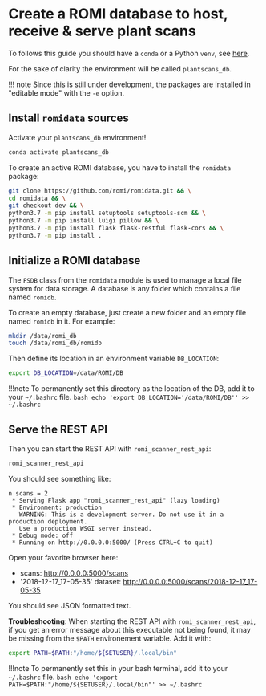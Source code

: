 Create a ROMI database to host, receive & serve plant scans
===========================================================

 To follows this guide you should have a `conda` or a Python `venv`, see [here](create_conda_env.md).

For the sake of clarity the environment will be called `plantscans_db`.

!!! note
    Since this is still under development, the packages are installed in "editable mode" with the `-e` option.


## Install `romidata` sources

Activate your `plantscans_db` environment!
```bash
conda activate plantscans_db
```

To create an active ROMI database, you have to install the `romidata` package:
```bash
git clone https://github.com/romi/romidata.git && \
cd romidata && \
git checkout dev && \
python3.7 -m pip install setuptools setuptools-scm && \
python3.7 -m pip install luigi pillow && \
python3.7 -m pip install flask flask-restful flask-cors && \
python3.7 -m pip install .
```


## Initialize a ROMI database

The `FSDB` class from the `romidata` module is used to manage a local file system for data storage.
A database is any folder which contains a file named `romidb`.

To create an empty database, just create a new folder and an empty file named `romidb` in it.
For example:
```bash
mkdir /data/romi_db
touch /data/romi_db/romidb
```

Then define its location in an environment variable `DB_LOCATION`:
```bash
export DB_LOCATION=/data/ROMI/DB
```

!!!note
    To permanently set this directory as the location of the DB, add it to your `~/.bashrc` file.
    ```bash
    echo 'export DB_LOCATION='/data/ROMI/DB'' >> ~/.bashrc 
    ```


## Serve the REST API
Then you can start the REST API with `romi_scanner_rest_api`:
```bash
romi_scanner_rest_api
```
You should see something like:
```
n scans = 2
 * Serving Flask app "romi_scanner_rest_api" (lazy loading)
 * Environment: production
   WARNING: This is a development server. Do not use it in a production deployment.
   Use a production WSGI server instead.
 * Debug mode: off
 * Running on http://0.0.0.0:5000/ (Press CTRL+C to quit)
```

Open your favorite browser here:

* scans: http://0.0.0.0:5000/scans
* '2018-12-17_17-05-35' dataset: http://0.0.0.0:5000/scans/2018-12-17_17-05-35

You should see JSON formatted text.

**Troubleshooting**:
When starting the REST API with `romi_scanner_rest_api`, if you get an error message about this executable not being found, it may be missing from the `$PATH` environement variable.
Add it with:
```bash
export PATH=$PATH:"/home/${SETUSER}/.local/bin"
```
!!!note
    To permanently set this in your bash terminal, add it to your `~/.bashrc` file.
    ```bash
    echo 'export PATH=$PATH:"/home/${SETUSER}/.local/bin"' >> ~/.bashrc 
    ```

